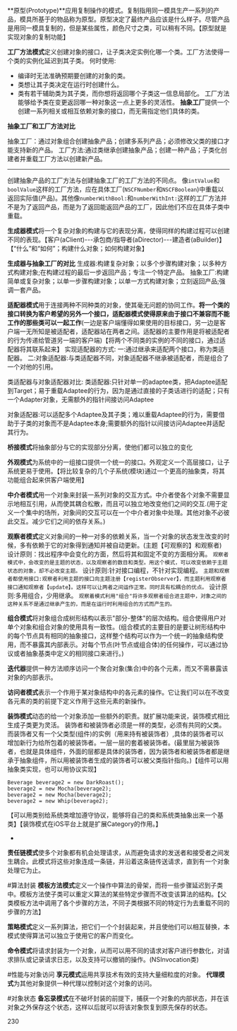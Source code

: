 

**原型(Prototype)**应用复制操作的模式。复制指用同一模具生产一系列的产品，模具所基于的物品称为原型。原型决定了最终产品应该是什么样子。尽管产品是用同一模具复制的，但是某些属性，颜色尺寸之类，可以稍有不同。【原型就是实现对象的复制功能】

**工厂方法模式**定义创建对象的接口，让子类决定实例化哪一个类。工厂方法使得一个类的实例化延迟到其子类。
何时使用:

* 编译时无法准确预期要创建的对象的类。
* 类想让其子类决定在运行时创建什么。
* 类有若干辅助类为其子类，而你想将返回哪个子类这一信息局部化。
工厂方法能够给予类在变更返回哪一种对象这一点上更多的灵活性。
**抽象工厂**提供一个创建一系列相关或相互依赖对象的接口，而无需指定他们具体的类。

**抽象工厂和工厂方法对比**

抽象工厂：通过对象组合创建抽象产品；创建多系列产品；必须修改父类的接口才能支持新的产品。
工厂方法:通过类继承创建抽象产品；创建一种产品；子类化创建者并重载工厂方法以创建新产品。

---
创建抽象产品的工厂方法与创建抽象工厂的工厂方法的不同点。
像`intValue`和`boolValue`这样的工厂方法，应在具体工厂(`NSCFNumber`和`NSCFBoolean`)中重载以返回实际值(产品)。其他像`numberWithBool:`和`numberWithInt:`这样的工厂方法并不是为了返回产品，而是为了返回能返回产品的工厂，因此他们不应在具体子类中重载。

**生成器模式**将一个复杂对象的构建与它的表现分离，使得同样的构建过程可以创建不同的表现。【客户(aClient)---承包商/指导者(aDirector)---建造者(aBuilder)】【“什么”和“如何”；构建什么对象；如何构建对象】

**生成器与抽象工厂的对比**
生成器:构建复杂对象；以多个步骤构建对象；以多种方式构建对象;在构建过程的最后一步返回产品；专注一个特定产品。
抽象工厂:构建简单或复杂对象；以单一步骤构建对象；以单一方式构建对象；立刻返回产品;强调一套产品。


**适配器模式**用于连接两种不同种类的对象，使其毫无问题的协同工作。**将一个类的接口转换为客户希望的另外一个接口，适配器模式使得原来由于接口不兼容而不能工作的那些类可以一起工作**(一边是客户端懂得如果使用的目标接口，另一边是客户端一无所知是被适配者，适配器站在两者之间。适配器的主要作用是将被适配者的行为传递给管道另一端的客户端)【将两个不同类的实例的不同的接口，通过适配器将其联系起来】
实现适配器的方式:
一:通过继承来适配两个接口，称为类适配器。
二:对象适配器:与类适配器不同，对象适配器不继承被适配者，而是组合了一个对他的引用。

类适配器与对象适配器对比:
类适配器:只针对单一的adaptee类，把Adaptee适配到Target；易于重载Adaptee的行为，因为是通过直接的子类话进行的适配；只有一个Adapter对象，无需额外的指针间接访问Adaptee

对象适配器:可以适配多个Adaptee及其子类；难以重载Adaptee的行为，需要借助于子类的对象而不是Adaptee本身;需要额外的指针以间接访问Adaptee并适配其行为。

**桥接模式**将抽象部分与它的实现部分分离，使他们都可以独立的变化

**外观模式**为系统中的一组接口提供一个统一的接口。外观定义一个高层接口，让子系统更易于使用。【将比较复杂的几个子系统(模块)通过一个更高的抽象类，将其功能组合起来供客户端使用】

**中介者模式**用一个对象来封装一系列对象的交互方式。中介者使各个对象不需要显示地相互引用，从而使其耦合松散，而且可以独立地改变他们之间的交互.(用于定义一个集中的场所，对象间的交互可以在一个中介者对象中处理。其他对象不必彼此交互。减少它们之间的依存关系。)

**观察者模式**定义对象间的一种一对多的依赖关系，当一个对象的状态发生改变的时候，多有依赖于它的对象得到通知并被自动更新。(主题【可观察的】和观察者)
设计原则：找出程序中会变化的方面，然后将其和固定不变的方面相分离。
`观察者模式中，会改变的是主题的状态，以及观察者的数目和类型。用这个模式，可以改变依赖于主题状态的对象，却不必改变主题。`
设计原则:针对接口编程，不针对实现编程。
`主题和观察者都使用接口:观察者利用主题的接口向主题注册【registerObserver】，而主题利用观察者接口通知观察者【update】。这样可以让两者之间运作正常。同时具有松耦合的优点。`
设计原则:多用组合，少用继承。
`观察着模式利用"组合"将许多观察者组合进主题中，对象之间的这种关系不是通过继承产生的，而是在运行时利用组合的方式而产生的。`

**组合模式**将对象组合成树形结构以表示"部分-整体"的层次结构。组合使得用户对单个对象和组合对象的使用具有一致性。(组合模式的主要目的是要让树形结构中的每个节点具有相同的抽象接口，这样整个结构可以作为一个统一的抽象结构使用，而不暴露其内部表示。对每个节点(叶节点或组合体)的任何操作，可以通过协议或者抽象基类中定义的相同接口来进行。)

**迭代器**提供一种方法顺序访问一个聚合对象(集合)中的各个元素，而又不需暴露该对象的内部表示。

**访问者模式**表示一个作用于某对象结构中的各元素的操作。它让我们可以在不改变各元素的类的前提下定义作用于这些元素的新操作。

**装饰模式**动态的给一个对象添加一些额外的职责。就扩展功能来说，装饰模式相比生成子类更为灵活。
装饰者和被装饰者必须是一样的类型，必须有共同的父类。而装饰者又有一个父类型(组件)的实例（用来持有被装饰者）,具体的装饰者可以增加新行为给所包着的被装饰者。一层一层的套着被装饰者。(最里层为被装饰者，也就是具体组件，外面的层都是具体的装饰者，因为装饰者和被装饰者都是继承于抽象组件，所以用被装饰者生成的装饰者可以被父类指针指向。)【组件可以用抽象类实现，也可以用协议实现】

```
Beverage beverage2 = new DarkRoast();beverage2 = new Mocha(beverage2);beverage2 = new Mocha(beverage2);beverage2 = new Whip(beverage2);

```

【可以用类别给系统类增加遵守协议，能够将自己的类和系统类抽象出来一个基类】【装饰模式在iOS平台上就是扩展Category的作用。】

* 

**责任链模式**使多个对象都有机会处理请求，从而避免请求的发送者和接受者之间发生耦合。此模式将这些对象连成一条链，并沿着这条链传送请求，直到有一个对象处理它为止。

#算法封装
**模板方法模式**定义一个操作中算法的骨架，而将一些步骤延迟到子类中。模板方法使子类可以重定义算法的某些特定步骤而不改变该算法的结构。【父类模板方法中调用了各个步骤的方法，不同子类根据不同的特定行为去重载不同的步骤的方法】

**策略模式**定义一系列算法，把它们一个个封装起来，并且使他们可以相互替换，本模式使得算法可以独立于使用它的客户而变化。

**命令模式**将请求封装为一个对象，从而可以用不同的请求对客户进行参数化，对请求排队或记录请求日志，以及支持可以撤销的操作。(NSInvocation类)

#性能与对象访问
**享元模式**运用共享技术有效的支持大量细粒度的对象。
**代理模式**为其他对象提供一种代理以控制对这个对象的访问。

#对象状态
**备忘录模式**在不破坏封装的前提下，捕获一个对象的内部状态，并在该对象之外保存这个状态，这样以后就可以将该对象恢复到原先保存的状态。

230


















































